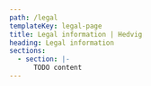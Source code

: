```yaml
---
path: /legal
templateKey: legal-page
title: Legal information | Hedvig
heading: Legal information
sections:
  - section: |-
      TODO content 
---
```

